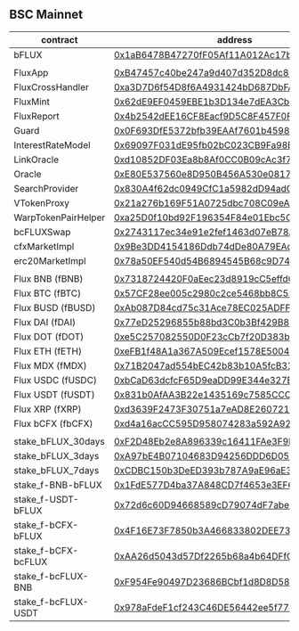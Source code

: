 

## BSC Mainnet

| contract            | address                                                      | JSON                                     |
| ------------------- | ------------------------------------------------------------ | ---------------------------------------- |
| bFLUX               | [0x1aB6478B47270fF05Af11A012Ac17b098758e193](https://bscscan.com/address/0x1aB6478B47270fF05Af11A012Ac17b098758e193) | [JSON](../json/bFLUX.json)               |
|                     |                                                              |                                          |
| FluxApp             | [0xB47457c40be247a9d407d352D8dc815EdA371B1E](https://bscscan.com/address/0xB47457c40be247a9d407d352D8dc815EdA371B1E) | [JSON](../json/FluxApp.json)             |
| FluxCrossHandler    | [0xa3D7D6f54D8f6A4931424bD687DbFAB42Bf48Faf](https://bscscan.com/address/0xa3D7D6f54D8f6A4931424bD687DbFAB42Bf48Faf) | [JSON](../json/FluxCrossHandler.json)    |
| FluxMint            | [0x62dE9EF0459EBE1b3D134e7dEA3Cb87b6AFAD567](https://bscscan.com/address/0x62dE9EF0459EBE1b3D134e7dEA3Cb87b6AFAD567) | [JSON](../json/FluxMint.json)            |
| FluxReport          | [0x4b2542dEE16CF8Eacf9D5C8F457F0F433FBccAF3](https://bscscan.com/address/0x4b2542dEE16CF8Eacf9D5C8F457F0F433FBccAF3) | [JSON](../json/FluxReport.json)          |
| Guard               | [0x0F693DfE5372bfb39EAAf7601b4598a5D7d1dE74](https://bscscan.com/address/0x0F693DfE5372bfb39EAAf7601b4598a5D7d1dE74) | [JSON](../json/Guard.json)               |
| InterestRateModel   | [0x69097F031dE95fb02bC023CB9Fa98E0E633f28a8](https://bscscan.com/address/0x69097F031dE95fb02bC023CB9Fa98E0E633f28a8) | [JSON](../json/InterestRateModel.json)   |
| LinkOracle          | [0xd10852DF03Ea8b8Af0CC0B09cAc3f7dbB15e0433](https://bscscan.com/address/0xd10852DF03Ea8b8Af0CC0B09cAc3f7dbB15e0433) | [JSON](../json/LinkOracle.json)          |
| Oracle              | [0xE80E537560e8D950B456A530e08179b7DB53F082](https://bscscan.com/address/0xE80E537560e8D950B456A530e08179b7DB53F082) | [JSON](../json/Oracle.json)              |
| SearchProvider      | [0x830A4f62dc0949CfC1a5982dD94adC7aA97229d1](https://bscscan.com/address/0x830A4f62dc0949CfC1a5982dD94adC7aA97229d1) | [JSON](../json/SearchProvider.json)      |
| VTokenProxy         | [0x21a276b169F51A0725dbc708C09eA7e1C4D94488](https://bscscan.com/address/0x21a276b169F51A0725dbc708C09eA7e1C4D94488) | [JSON](../json/VTokenProxy.json)         |
| WarpTokenPairHelper | [0xa25D0f10bd92F196354F84e01Ebc5C489d49a9f1](https://bscscan.com/address/0xa25D0f10bd92F196354F84e01Ebc5C489d49a9f1) | [JSON](../json/WarpTokenPairHelper.json) |
| bcFLUXSwap          | [0x2743117ec34e91e2fef1463d07eB78A420594ca4](https://bscscan.com/address/0x2743117ec34e91e2fef1463d07eB78A420594ca4) | [JSON](../json/bcFLUXSwap.json)          |
| cfxMarketImpl       | [0x9Be3DD4154186Ddb74dDe80A79EAd0aF8E8656a7](https://bscscan.com/address/0x9Be3DD4154186Ddb74dDe80A79EAd0aF8E8656a7) | [JSON](../json/cfxMarketImpl.json)       |
| erc20MarketImpl     | [0x78a50EF540d54B6894545B68c9D74d558F405663](https://bscscan.com/address/0x78a50EF540d54B6894545B68c9D74d558F405663) | [JSON](../json/MarketERC20.json)         |
|                     |                                                              |                                          |
| Flux BNB (fBNB)     | [0x7318724420F0aEec23d8919cC5effd6F4c6AbB4f](https://bscscan.com/address/0x7318724420F0aEec23d8919cC5effd6F4c6AbB4f) | [JSON](../json/MarketCFX.json)           |
| Flux BTC (fBTC)     | [0x57CF28ee005c2980c2ce5468bb8C52E401C786f3](https://bscscan.com/address/0x57CF28ee005c2980c2ce5468bb8C52E401C786f3) | [JSON](../json/MarketERC20.json)         |
| Flux BUSD (fBUSD)   | [0xAb087D84cd75c31Ace78EC025ADFF21954a9A8a2](https://bscscan.com/address/0xAb087D84cd75c31Ace78EC025ADFF21954a9A8a2) | [JSON](../json/MarketERC20.json)         |
| Flux DAI (fDAI)     | [0x77eD25296855b88bd3C0b3Bf429B816555525115](https://bscscan.com/address/0x77eD25296855b88bd3C0b3Bf429B816555525115) | [JSON](../json/MarketERC20.json)         |
| Flux DOT (fDOT)     | [0xe5C257082550D0F23cCb7f20D383b02a3F74f69A](https://bscscan.com/address/0xe5C257082550D0F23cCb7f20D383b02a3F74f69A) | [JSON](../json/MarketERC20.json)         |
| Flux ETH (fETH)     | [0xeFB1f48A1a367A509Ecef1578E5004d4013fc7A6](https://bscscan.com/address/0xeFB1f48A1a367A509Ecef1578E5004d4013fc7A6) | [JSON](../json/MarketERC20.json)         |
| Flux MDX (fMDX)     | [0x71B2047ad554bEC42b83b10A5fcB3128bd5E0986](https://bscscan.com/address/0x71B2047ad554bEC42b83b10A5fcB3128bd5E0986) | [JSON](../json/MarketERC20.json)         |
| Flux USDC (fUSDC)   | [0xbCaD63dcfcF65D9eaDD99E344e327E65432f222E](https://bscscan.com/address/0xbCaD63dcfcF65D9eaDD99E344e327E65432f222E) | [JSON](../json/MarketERC20.json)         |
| Flux USDT (fUSDT)   | [0x831b0AfAA3B22e1435169c7585CCC1861A2C9cbC](https://bscscan.com/address/0x831b0AfAA3B22e1435169c7585CCC1861A2C9cbC) | [JSON](../json/MarketERC20.json)         |
| Flux XRP (fXRP)     | [0xd3639F2473F30751a7eAD8E26072161CDb404b28](https://bscscan.com/address/0xd3639F2473F30751a7eAD8E26072161CDb404b28) | [JSON](../json/MarketERC20.json)         |
| Flux bCFX (fbCFX)   | [0xd4a16acCC595D958074283a592A924B08377beE9](https://bscscan.com/address/0xd4a16acCC595D958074283a592A924B08377beE9) | [JSON](../json/MarketERC20.json)         |
|                     |                                                              |                                          |
| stake_bFLUX_30days  | [0xF2D48Eb2e8A896339c16411FAe3F9D69eFaE99Cf](https://bscscan.com/address/0xF2D48Eb2e8A896339c16411FAe3F9D69eFaE99Cf) | [JSON](../json/StakePool.json)           |
| stake_bFLUX_3days   | [0xA97bE4B07104683D94256DDD6D05884530fceE35](https://bscscan.com/address/0xA97bE4B07104683D94256DDD6D05884530fceE35) | [JSON](../json/StakePool.json)           |
| stake_bFLUX_7days   | [0xCDBC150b3DeED393b787A9aE96aE3a3314c40303](https://bscscan.com/address/0xCDBC150b3DeED393b787A9aE96aE3a3314c40303) | [JSON](../json/StakePool.json)           |
| stake_f-BNB-bFLUX   | [0x1FdE577D4ba37A848CD7f4653e3EF67395Fa2119](https://bscscan.com/address/0x1FdE577D4ba37A848CD7f4653e3EF67395Fa2119) | [JSON](../json/StakePool.json)           |
| stake_f-USDT-bFLUX  | [0x72d6c60D94668589cD79074dF7abeCe42281DA9C](https://bscscan.com/address/0x72d6c60D94668589cD79074dF7abeCe42281DA9C) | [JSON](../json/StakePool.json)           |
| stake_f-bCFX-bFLUX  | [0x4F16E73F7850b3A466833802DEE73e9654DdE3A1](https://bscscan.com/address/0x4F16E73F7850b3A466833802DEE73e9654DdE3A1) | [JSON](../json/StakePool.json)           |
| stake_f-bCFX-bcFLUX | [0xAA26d5043d57Df2265b68a4b64DFfC8df325549D](https://bscscan.com/address/0xAA26d5043d57Df2265b68a4b64DFfC8df325549D) | [JSON](../json/StakePool.json)           |
| stake_f-bcFLUX-BNB  | [0xF954Fe90497D23686BCbf1d8D8D5898a746fB181](https://bscscan.com/address/0xF954Fe90497D23686BCbf1d8D8D5898a746fB181) | [JSON](../json/StakePool.json)           |
| stake_f-bcFLUX-USDT | [0x978aFdeF1cf243C46DE56442ee5f7733589e9Ab8](https://bscscan.com/address/0x978aFdeF1cf243C46DE56442ee5f7733589e9Ab8) | [JSON](../json/StakePool.json)           |


